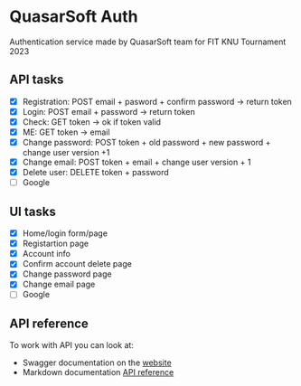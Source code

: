 # QuasarSoft Auth

Authentication service made by QuasarSoft team for FIT KNU Tournament 2023

## API tasks

- [x] Registration: POST email + pasword + confirm password -> return token
- [x] Login: POST email + password -> return token
- [x] Check: GET token -> ok if token valid
- [x] ME: GET token -> email
- [x] Change password: POST token + old password + new password + change user version +1
- [x] Change email: POST token + email + change user version + 1
- [x] Delete user: DELETE token + password
- [ ] Google

## UI tasks

- [x] Home/login form/page
- [x] Registartion page
- [x] Account info
- [x] Confirm account delete page
- [x] Change password page
- [x] Change email page
- [ ] Google

## API reference

To work with API you can look at:

- Swagger documentation on the [website](https://fit-knu-tournament.onrender.com/swagger)
- Markdown documentation [API reference](./docs/api.md)
